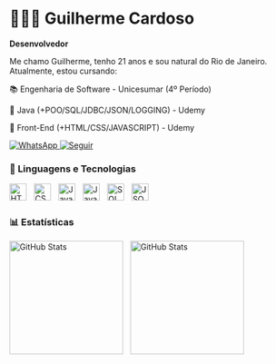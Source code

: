 # 👨🏽‍💻 Guilherme Cardoso 

**Desenvolvedor**

Me chamo Guilherme, tenho 21 anos e sou natural do Rio de Janeiro. Atualmente, estou cursando:

📚 Engenharia de Software - Unicesumar (4º Período)  

🧠 Java (+POO/SQL/JDBC/JSON/LOGGING) - Udemy

🧠 Front-End (+HTML/CSS/JAVASCRIPT) - Udemy

<p align="left"> 
    <a href="https://wa.me/5521996688083">
        <img 
            alt="WhatsApp" 
            title="Enviar mensagem" 
            src="https://custom-icon-badges.demolab.com/github/followers/Guiirze?color=488207&labelColor=488207&style=for-the-badge&logo=phone&label=WhatsApp&logoColor=white"
        />
    </a>
    <a href="https://github.com/Guiirze?tab=followers">
        <img 
            alt="Seguir" 
            title="Me siga no GitHub" 
            src="https://custom-icon-badges.demolab.com/github/followers/Guiirze?color=236ad3&labelColor=1155ba&style=for-the-badge&logo=github&label=Seguir&logoColor=white"
        />
    </a>
</p>

### 🤖 Linguagens e Tecnologias

<img 
    align="left" 
    alt="HTML"
    title="HTML" 
    width="30px" 
    style="padding-right: 10px;" 
    src="https://cdn.jsdelivr.net/gh/devicons/devicon@latest/icons/html5/html5-original.svg" 
/>
<img 
    align="left" 
    alt="CSS" 
    title="CSS"
    width="30px" 
    style="padding-right: 10px;" 
    src="https://cdn.jsdelivr.net/gh/devicons/devicon@latest/icons/css3/css3-original.svg" 
/>
<img 
    align="left" 
    alt="JavaScript" 
    title="JavaScript"
    width="30px" 
    style="padding-right: 10px;" 
    src="https://cdn.jsdelivr.net/gh/devicons/devicon@latest/icons/javascript/javascript-original.svg" 
/>
<img 
    align="left" 
    alt="Java"
    title="Java" 
    width="30px" 
    style="padding-right: 10px;" 
    src="https://cdn.jsdelivr.net/gh/devicons/devicon@latest/icons/java/java-original.svg" 
/>
<img 
    align="left" 
    alt="SQL"
    title="SQL" 
    width="30px" 
    style="padding-right: 10px;" 
    src="https://cdn.jsdelivr.net/gh/devicons/devicon@latest/icons/azuresqldatabase/azuresqldatabase-original.svg" 
/>
<img 
    align="left" 
    alt="JSON"
    title="JSON" 
    width="30px" 
    style="padding-right: 10px;" 
    src="https://cdn.jsdelivr.net/gh/devicons/devicon@latest/icons/json/json-original.svg" 
/>

<br/>
<br/>

### 📊 Estatísticas

<p>
  <img 
    align="left" 
    alt="GitHub Stats" 
    height="200" 
    style="padding-right: 10px;" 
    src="https://github-readme-stats.vercel.app/api?username=Guiirze&show_icons=true&theme=tokyonight&include_all_commits=true&locale=pt-br" 
  />

<img 
      align="left" 
      alt="GitHub Stats" 
      height="200" 
      src="https://github-readme-stats.vercel.app/api/top-langs/?username=Guiirze&theme=tokyonight&layout=compact&custom_title=Tecnologias&langs_count=9" 
  />

</p>




